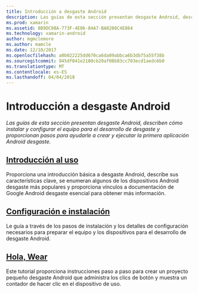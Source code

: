 ```yaml
---
title: Introducción a desgaste Android
description: Las guías de esta sección presentan desgaste Android, describen cómo instalar y configurar el equipo para el desarrollo de desgaste y proporcionan pasos para ayudarle a crear y ejecutar la primera aplicación Android desgaste.
ms.prod: xamarin
ms.assetid: 8B9DC98A-773F-4E06-84A7-BA8208C4E864
ms.technology: xamarin-android
author: mgmclemore
ms.author: mamcle
ms.date: 12/18/2017
ms.openlocfilehash: a0b022225dd670ca6da09abbca6b3db75a55f38b
ms.sourcegitcommit: 945df041e2180cb20af08b83cc703ecd1aedc6b0
ms.translationtype: MT
ms.contentlocale: es-ES
ms.lasthandoff: 04/04/2018
---
```

# <a name="getting-started-with-android-wear"></a>Introducción a desgaste Android

_Las guías de esta sección presentan desgaste Android, describen cómo instalar y configurar el equipo para el desarrollo de desgaste y proporcionan pasos para ayudarle a crear y ejecutar la primera aplicación Android desgaste._

## <a name="introduction-to-wearandroidwearget-startedintro-to-wearmd"></a>[Introducción al uso](~/android/wear/get-started/intro-to-wear.md)

Proporciona una introducción básica a desgaste Android, describe sus características clave, se enumeran algunos de los dispositivos Android desgaste más populares y proporciona vínculos a documentación de Google Android desgaste esencial para obtener más información.

## <a name="setup--installationandroidwearget-startedinstallationmd"></a>[Configuración e instalación](~/android/wear/get-started/installation.md)

Le guía a través de los pasos de instalación y los detalles de configuración necesarios para preparar el equipo y los dispositivos para el desarrollo de desgaste Android.

## <a name="hello-wearandroidwearget-startedhello-wearmd"></a>[Hola, Wear](~/android/wear/get-started/hello-wear.md)

Este tutorial proporciona instrucciones paso a paso para crear un proyecto pequeño desgaste Android que administra los clics de botón y muestra un contador de hacer clic en el dispositivo de uso.
